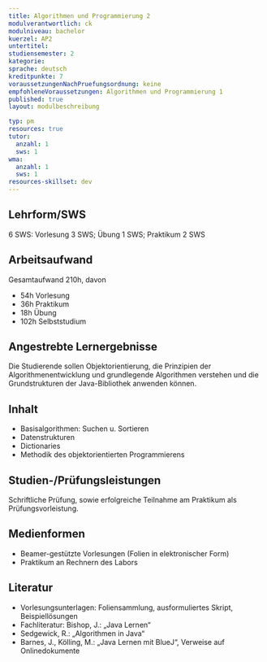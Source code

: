 ```yaml
---
title: Algorithmen und Programmierung 2
modulverantwortlich: ck
modulniveau: bachelor
kuerzel: AP2
untertitel:
studiensemester: 2
kategorie:
sprache: deutsch
kreditpunkte: 7
voraussetzungenNachPruefungsordnung: keine
empfohleneVoraussetzungen: Algorithmen und Programmierung 1
published: true
layout: modulbeschreibung

typ: pm
resources: true
tutor:
  anzahl: 1
  sws: 1
wma:
  anzahl: 1
  sws: 1
resources-skillset: dev
---
```


## Lehrform/SWS

6 SWS: Vorlesung 3 SWS; Übung 1 SWS; Praktikum 2 SWS

## Arbeitsaufwand

Gesamtaufwand 210h, davon 

- 54h Vorlesung 
- 36h Praktikum
- 18h Übung
- 102h Selbststudium 

## Angestrebte Lernergebnisse

Die Studierende sollen Objektorientierung, die Prinzipien der Algorithmenentwicklung und grundlegende Algorithmen verstehen und die Grundstrukturen der Java-Bibliothek anwenden können.

## Inhalt
* Basisalgorithmen: Suchen u. Sortieren
* Datenstrukturen
* Dictionaries
* Methodik des objektorientierten Programmierens

## Studien-/Prüfungsleistungen

Schriftliche Prüfung, sowie erfolgreiche Teilnahme am Praktikum als Prüfungsvorleistung.

## Medienformen

* Beamer-gestützte Vorlesungen (Folien in elektronischer Form) 
* Praktikum an Rechnern des Labors

## Literatur

- Vorlesungsunterlagen: Foliensammlung, ausformuliertes Skript, Beispiellösungen
- Fachliteratur: Bishop, J.: „Java Lernen“
- Sedgewick, R.: „Algorithmen in Java“
- Barnes, J., Kölling, M.: „Java Lernen mit BlueJ“, Verweise auf Onlinedokumente

